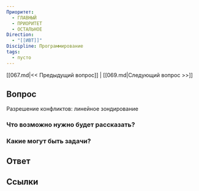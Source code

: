 ```yaml
---
Приоритет:
  - ГЛАВНЫЙ
  - ПРИОРИТЕТ
  - ОСТАЛЬНОЕ
Direction:
  - "[[ИВТ]]" 
Discipline: Программирование 
tags:
  - пусто
---
```

[[067.md|<< Предыдущий вопрос]] | [[069.md|Следующий вопрос >>]]
## Вопрос

Разрешение конфликтов: линейное зондирование

### Что возможно нужно будет рассказать?

### Какие могут быть задачи?

## Ответ

## Ссылки
